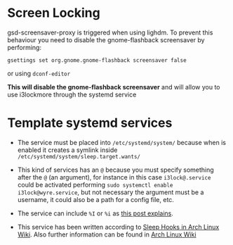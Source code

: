 # Screen Locking
gsd-screensaver-proxy is triggered when using lighdm. To prevent this behaviour you need to disable the gnome-flashback screensaver by performing:

`gsettings set org.gnome.gnome-flashback screensaver false`

or using `dconf-editor`

**This will disable the gnome-flashback screensaver** and will allow you to use i3lockmore through the systemd service

# Template systemd services

- The service must be placed into `/etc/systemd/system/` because when is enabled it creates a symlink inside `/etc/systemd/system/sleep.target.wants/`

- This kind of services has an `@` because you must specify something after the `@` (an argument), for instance in this case `i3lock@.service` could be activated performing `sudo systemctl enable i3lock@wyre.service`, but not necessary the argument must be a username, it could also be a path for a config file, etc. 

- The service can include `%I` or `%i` as [this post explains](https://superuser.com/questions/393423/the-symbol-and-systemctl-and-vsftpd).

- This service has been written according to [Sleep Hooks in Arch Linux Wiki](https://wiki.archlinux.org/index.php/Power_management#Sleep_hooks). Also further information can be found in [Arch Linux Wiki](https://wiki.archlinux.org/index.php/Power_management)
